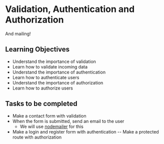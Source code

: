 # Validation, Authentication and Authorization
And mailing!

## Learning Objectives

- Understand the importance of validation
- Learn how to validate incoming data
- Understand the importance of authentication
- Learn how to authenticate users
- Understand the importance of authorization
- Learn how to authorize users

## Tasks to be completed

- Make a contact form with validation
- When the form is submitted, send an email to the user
    - We will use [nodemailer](https://nodemailer.com/about/) for this
- Make a login and register form with authentication
    -- Make a protected route with authorization